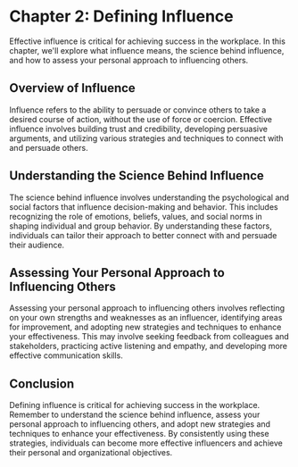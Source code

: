 Chapter 2: Defining Influence
=============================

Effective influence is critical for achieving success in the workplace. In this chapter, we'll explore what influence means, the science behind influence, and how to assess your personal approach to influencing others.

Overview of Influence
---------------------

Influence refers to the ability to persuade or convince others to take a desired course of action, without the use of force or coercion. Effective influence involves building trust and credibility, developing persuasive arguments, and utilizing various strategies and techniques to connect with and persuade others.

Understanding the Science Behind Influence
------------------------------------------

The science behind influence involves understanding the psychological and social factors that influence decision-making and behavior. This includes recognizing the role of emotions, beliefs, values, and social norms in shaping individual and group behavior. By understanding these factors, individuals can tailor their approach to better connect with and persuade their audience.

Assessing Your Personal Approach to Influencing Others
------------------------------------------------------

Assessing your personal approach to influencing others involves reflecting on your own strengths and weaknesses as an influencer, identifying areas for improvement, and adopting new strategies and techniques to enhance your effectiveness. This may involve seeking feedback from colleagues and stakeholders, practicing active listening and empathy, and developing more effective communication skills.

Conclusion
----------

Defining influence is critical for achieving success in the workplace. Remember to understand the science behind influence, assess your personal approach to influencing others, and adopt new strategies and techniques to enhance your effectiveness. By consistently using these strategies, individuals can become more effective influencers and achieve their personal and organizational objectives.
